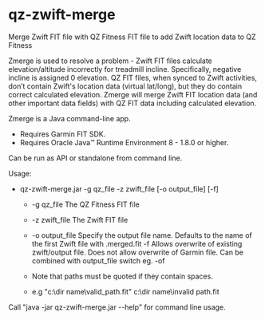 # qz-zwift-merge
Merge Zwift FIT file with QZ Fitness FIT file to add Zwift location data to QZ Fitness

Zmerge is used to resolve a problem - Zwift FIT files calculate elevation/altitude incorrectly for treadmill incline. Specifically, negative incline is assigned 0 elevation. QZ FIT files, when synced to Zwift activities, don’t contain Zwift's location data (virtual lat/long), but they do contain correct calculated elevation. Zmerge will merge Zwift FIT location data (and other important data fields) with QZ FIT data including calculated elevation.

Zmerge is a Java command-line app. 
- Requires Garmin FIT SDK.
- Requires Oracle Java™ Runtime Environment 8 - 1.8.0 or higher.

Can be run as API or standalone from command line.

Usage:

- qz-zwift-merge.jar -g qz_file -z zwift_file [-o output_file] [-f]
   - -g qz_file           The QZ Fitness FIT file
   - -z zwift_file        The Zwift FIT file
   - -o output_file       Specify the output file name.
                          Defaults to the name of the first Zwift file with .merged.fit
   -f                     Allows overwrite of existing zwift/output file.
                          Does not allow overwrite of Garmin file.
                          Can be combined with output_file switch eg. -of

   - Note that paths must be quoted if they contain spaces.
   - e.g "c:\dir name\valid_path.fit" c:\dir name\invalid path.fit

Call "java -jar qz-zwift-merge.jar --help" for command line usage.
